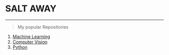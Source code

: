 # SALT AWAY
---
>My popular Repositories
1. [Machine Learning](https://github.com/Pogeyann/ML_Projects.git)
2. [Computer Vision](https://github.com/Pogeyann/Deep-learning.git)
3. [Python](https://github.com/Pogeyann/python.git)
